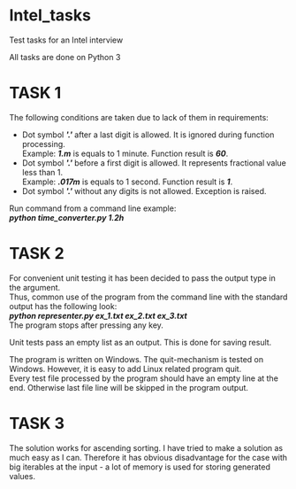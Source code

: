 # Intel_tasks
Test tasks for an Intel interview

All tasks are done on Python 3

# TASK 1
The following conditions are taken due to lack of them in requirements:
+ Dot symbol ___'.'___ after a last digit is allowed. It is ignored during function processing.  
Example: ___1.m___ is equals to 1 minute. Function result is ___60___.
+ Dot symbol ___'.'___ before a first digit is allowed. It represents fractional value less than 1.  
Example: ___.017m___ is equals to 1 second. Function result is ___1___.
+ Dot symbol ___'.'___ without any digits is not allowed. Exception is raised.

Run command from a command line example:    
___python time_converter.py 1.2h___

# TASK 2
For convenient unit testing it has been decided to pass the output type in the argument.  
Thus, common use of the program from the command line with the standard output has the following look:  
___python representer.py ex_1.txt ex_2.txt ex_3.txt___  
The program stops after pressing any key.  
  
Unit tests pass an empty list as an output. This is done for saving result.
  
The program is written on Windows. The quit-mechanism is tested on Windows. However, it is easy to add Linux related program quit.  
Every test file processed by the program should have an empty line at the end. Otherwise last file line will be skipped in the program output.  

# TASK 3
The solution works for ascending sorting.
I have tried to make a solution as much easy as I can. Therefore it has obvious disadvantage for the case with big iterables at the input - a lot of memory is used for storing generated values.
